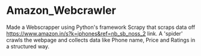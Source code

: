 # Amazon_Webcrawler
Made a Webscrapper using Python's framework Scrapy that scraps data off https://www.amazon.in/s?k=iphones&ref=nb_sb_noss_2 link.
A 'spider' crawls the webpage and collects data like Phone name, Price and Ratings in a structured way.
